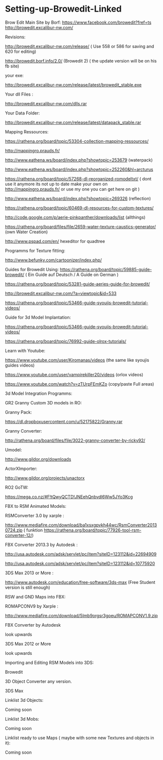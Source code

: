 # Setting-up-Browedit-Linked

Brow Edit Main Site by Borf:
https://www.facebook.com/browedit?fref=ts
http://browedit.excalibur-nw.com/

Revisions:

http://browedit.excalibur-nw.com/release/      ( Use 558 or 586 for saving and 620 for editing)

http://browedit.borf.info/2.0/ (Browedit 2) ( the update version will be on his fb site)

your exe:

http://browedit.excalibur-nw.com/release/latest/browedit_stable.exe

Your dll Files :

http://browedit.excalibur-nw.com/dlls.rar

Your Data Folder:

http://browedit.excalibur-nw.com/release/latest/datapack_stable.rar

Mapping Ressources:

https://rathena.org/board/topic/53304-collection-mapping-ressources/

http://mappingro.prauds.fr/

http://www.eathena.ws/board/index.php?showtopic=253679 (waterpack)

http://www.eathena.ws/board/index.php?showtopic=252260&hl=arcturus

https://rathena.org/board/topic/57268-dl-reorganized-romodeltxt/   ( dont use it anymore its not up to date make your own on http://mappingro.prauds.fr/ or use my one you can get here on git )

http://www.eathena.ws/board/index.php?showtopic=269326 (reflection)


https://rathena.org/board/topic/60469-dl-resources-for-custom-textures/

http://code.google.com/p/aerie-pinkpanther/downloads/list (allthings)

https://rathena.org/board/files/file/2659-water-texture-caustics-generator/  (own Water Creation)


http://www.pspad.com/en/ hexeditor for quadtree

Programms for Texture fitting:

http://www.befunky.com/cartoonizer/index.php/


Guides for Browedit Using:
https://rathena.org/board/topic/59885-guide-browedit/ ( Ein Guide auf Deutsch / A Guide on German )

https://rathena.org/board/topic/53281-guide-aeries-guide-for-browedit/

http://browedit.excalibur-nw.com/?a=viewtopic&id=533

https://rathena.org/board/topic/53466-guide-syoujis-browedit-tutorial-videos/


Guide for 3d Model Implantation:

https://rathena.org/board/topic/53466-guide-syoujis-browedit-tutorial-videos/ 

https://rathena.org/board/topic/76992-guide-olrox-tutorials/


Learn with Youtube:

https://www.youtube.com/user/Kiromanas/videos (the same like syoujis guides videos)

https://www.youtube.com/user/vampirekiller20/videos (orlox videos)

https://www.youtube.com/watch?v=zTUrpFEmKZo (copy/paste Full areas)



3d Model Integration Programms:

GR2 Granny Custom 3D models in RO:

Granny Pack:

https://dl.dropboxusercontent.com/u/52175822/Granny.rar

Granny Converter:

http://rathena.org/board/files/file/3022-granny-converter-by-ricky92/

Umodel:

http://www.gildor.org/downloads

ActorXImporter:

http://www.gildor.org/projects/unactorx

RO2 GoTW:

https://mega.co.nz/#F!tQwyQCTD!JNEehQnbvdl6Ww5JYo3Kcg



FBX to RSM Animated Models:

RSMConverter 3.0 by xarple :

http://www.mediafire.com/download/ba1xsxgpvkh44wc/RsmConverter20130724.zip ( funktion https://rathena.org/board/topic/77926-tool-rsm-converter-12/)

FBX Converter 2013.3 by Autodesk : 

http://usa.autodesk.com/adsk/servlet/pc/item?siteID=123112&id=22694909 

http://usa.autodesk.com/adsk/servlet/pc/item?siteID=123112&id=10775920

3DS Max 2013 or More :

http://www.autodesk.com/education/free-software/3ds-max (Free Student version is still enough)



RSW and GND Maps into FBX:

ROMAPCONV9 by Xarple : 

http://www.mediafire.com/download/5lmb9orgsr3goeu/ROMAPCONV1.9.zip

FBX Converter by Autodesk

look upwards

3DS Max 2012 or More 

look upwards



Importing and Editing RSM Models into 3DS:

Browedit

3D Object Converter any version.

3DS Max  



Linklist 3d Objects:

Coming soon

Linklist 3d Mobs:

Coming soon

Linklist ready to use Maps ( maybe with some new Textures and objects in it):

Coming soon  
